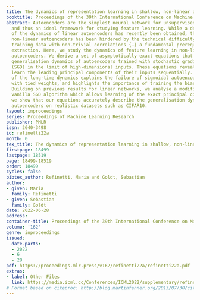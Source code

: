 ```yaml
---
title: The dynamics of representation learning in shallow, non-linear autoencoders
booktitle: Proceedings of the 39th International Conference on Machine Learning
abstract: Autoencoders are the simplest neural network for unsupervised learning,
  and thus an ideal framework for studying feature learning. While a detailed understanding
  of the dynamics of linear autoencoders has recently been obtained, the study of
  non-linear autoencoders has been hindered by the technical difficulty of handling
  training data with non-trivial correlations {–} a fundamental prerequisite for feature
  extraction. Here, we study the dynamics of feature learning in non-linear, shallow
  autoencoders. We derive a set of asymptotically exact equations that describe the
  generalisation dynamics of autoencoders trained with stochastic gradient descent
  (SGD) in the limit of high-dimensional inputs. These equations reveal that autoencoders
  learn the leading principal components of their inputs sequentially. An analysis
  of the long-time dynamics explains the failure of sigmoidal autoencoders to learn
  with tied weights, and highlights the importance of training the bias in ReLU autoencoders.
  Building on previous results for linear networks, we analyse a modification of the
  vanilla SGD algorithm which allows learning of the exact principal components. Finally,
  we show that our equations accurately describe the generalisation dynamics of non-linear
  autoencoders on realistic datasets such as CIFAR10.
layout: inproceedings
series: Proceedings of Machine Learning Research
publisher: PMLR
issn: 2640-3498
id: refinetti22a
month: 0
tex_title: The dynamics of representation learning in shallow, non-linear autoencoders
firstpage: 18499
lastpage: 18519
page: 18499-18519
order: 18499
cycles: false
bibtex_author: Refinetti, Maria and Goldt, Sebastian
author:
- given: Maria
  family: Refinetti
- given: Sebastian
  family: Goldt
date: 2022-06-28
address:
container-title: Proceedings of the 39th International Conference on Machine Learning
volume: '162'
genre: inproceedings
issued:
  date-parts:
  - 2022
  - 6
  - 28
pdf: https://proceedings.mlr.press/v162/refinetti22a/refinetti22a.pdf
extras:
- label: Other Files
  link: https://media.icml.cc/Conferences/ICML2022/supplementary/refinetti22a-supp.zip
# Format based on citeproc: http://blog.martinfenner.org/2013/07/30/citeproc-yaml-for-bibliographies/
---
```

